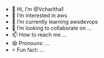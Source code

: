 - 👋 Hi, I’m @Vcharitha1
- 👀 I’m interested in aws
- 🌱 I’m currently learning awsdevops
- 💞️ I’m looking to collaborate on ...
- 📫 How to reach me ...
- 😄 Pronouns: ...
- ⚡ Fun fact: ...

<!---
Vcharitha1/Vcharitha1 is a ✨ special ✨ repository because its `README.md` (this file) appears on your GitHub profile.
You can click the Preview link to take a look at your changes.
--->
